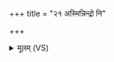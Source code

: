 +++
title = "२१ अस्मिन्निन्द्रो नि"

+++
<details><summary>मूलम् (VS)</summary>

अ॒स्मिन्निन्द्रो॒ नि द॑धातु नृ॒म्णमि॒मं दे॑वासो अभि॒संवि॑शध्वम्। दी॑र्घायु॒त्वाय॑ श॒तशा॑रदा॒यायु॑ष्माञ्ज॒रद॑ष्टि॒र्यथास॑त् ॥
</details>